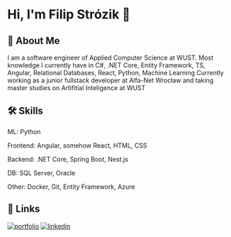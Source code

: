 
# Hi, I'm Filip Strózik 👋


## 🚀 About Me

I am a software engineer of Applied Computer Science at WUST. Most knowledge I currently have in C#, .NET Core, Entity Framework, TS, Angular, Relational Databases, React, Python, Machine Learning
Currently working as a junior fullstack developer at Alfa-Net Wrocław and taking master studies on Artifitial Inteligence at WUST


## 🛠 Skills
ML:
Python

Frontend:
Angular, somehow React, HTML, CSS

Backend: 
.NET Core, Spring Boot, Nest.js

DB:
SQL Server, Oracle

Other:
Docker, Git, Entity Framework, Azure


## 🔗 Links
[![portfolio](https://img.shields.io/badge/my_portfolio-000?style=for-the-badge&logo=ko-fi&logoColor=white)](https://filipstrozik.github.io/Filipstrozik/)
[![linkedin](https://img.shields.io/badge/linkedin-0A66C2?style=for-the-badge&logo=linkedin&logoColor=white)](https://www.linkedin.com/in/filip-str%C3%B3zik-600466248/)
